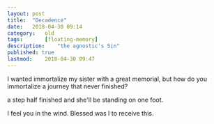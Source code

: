 ```yaml
---
layout: post
title: 	"Decadence"
date:	2018-04-30 09:14
category:	old
tags:		[floating-memory] 
description: 	"the agnostic's Sin"
published: true
lastmod:	2018-04-30 09:47
---
```


I wanted immortalize my sister with a great memorial, but how do you immortalize a journey that never finished? 

a step half finished and she'll be standing on one foot.

I feel you in the wind. Blessed was I to receive this.
